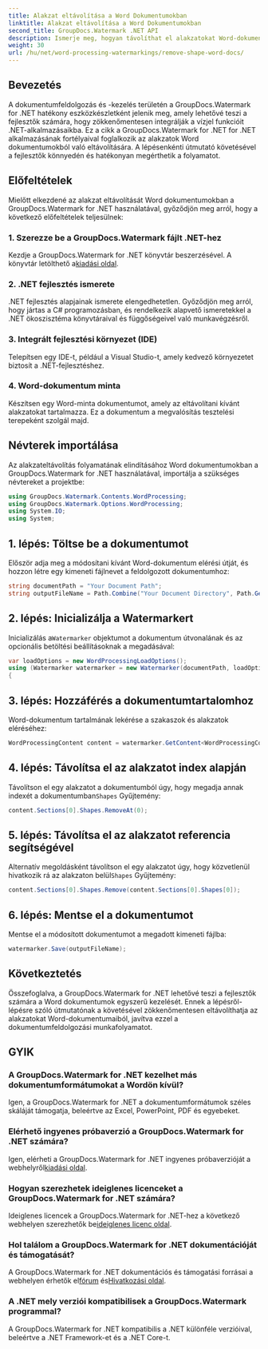 ```yaml
---
title: Alakzat eltávolítása a Word Dokumentumokban
linktitle: Alakzat eltávolítása a Word Dokumentumokban
second_title: GroupDocs.Watermark .NET API
description: Ismerje meg, hogyan távolíthat el alakzatokat Word-dokumentumokból a GroupDocs.Watermark for .NET segítségével. Egyszerű, hatékony és hatékony dokumentumkezelés.
weight: 30
url: /hu/net/word-processing-watermarkings/remove-shape-word-docs/
---
```

## Bevezetés
A dokumentumfeldolgozás és -kezelés területén a GroupDocs.Watermark for .NET hatékony eszközkészletként jelenik meg, amely lehetővé teszi a fejlesztők számára, hogy zökkenőmentesen integrálják a vízjel funkcióit .NET-alkalmazásaikba. Ez a cikk a GroupDocs.Watermark for .NET for .NET alkalmazásának fortélyaival foglalkozik az alakzatok Word dokumentumokból való eltávolítására. A lépésenkénti útmutató követésével a fejlesztők könnyedén és hatékonyan megérthetik a folyamatot.
## Előfeltételek
Mielőtt elkezdené az alakzat eltávolítását Word dokumentumokban a GroupDocs.Watermark for .NET használatával, győződjön meg arról, hogy a következő előfeltételek teljesülnek:
### 1. Szerezze be a GroupDocs.Watermark fájlt .NET-hez
 Kezdje a GroupDocs.Watermark for .NET könyvtár beszerzésével. A könyvtár letölthető a[kiadási oldal](https://releases.groupdocs.com/Watermark/net/).
### 2. .NET fejlesztés ismerete
.NET fejlesztés alapjainak ismerete elengedhetetlen. Győződjön meg arról, hogy jártas a C# programozásban, és rendelkezik alapvető ismeretekkel a .NET ökoszisztéma könyvtáraival és függőségeivel való munkavégzésről.
### 3. Integrált fejlesztési környezet (IDE)
Telepítsen egy IDE-t, például a Visual Studio-t, amely kedvező környezetet biztosít a .NET-fejlesztéshez. 
### 4. Word-dokumentum minta
Készítsen egy Word-minta dokumentumot, amely az eltávolítani kívánt alakzatokat tartalmazza. Ez a dokumentum a megvalósítás tesztelési terepeként szolgál majd.

## Névterek importálása
Az alakzateltávolítás folyamatának elindításához Word dokumentumokban a GroupDocs.Watermark for .NET használatával, importálja a szükséges névtereket a projektbe:
```csharp
using GroupDocs.Watermark.Contents.WordProcessing;
using GroupDocs.Watermark.Options.WordProcessing;
using System.IO;
using System;
```
## 1. lépés: Töltse be a dokumentumot
Először adja meg a módosítani kívánt Word-dokumentum elérési útját, és hozzon létre egy kimeneti fájlnevet a feldolgozott dokumentumhoz:
```csharp
string documentPath = "Your Document Path";
string outputFileName = Path.Combine("Your Document Directory", Path.GetFileName(documentPath));
```
## 2. lépés: Inicializálja a Watermarkert
 Inicializálás a`Watermarker` objektumot a dokumentum útvonalának és az opcionális betöltési beállításoknak a megadásával:
```csharp
var loadOptions = new WordProcessingLoadOptions();
using (Watermarker watermarker = new Watermarker(documentPath, loadOptions))
{
```
## 3. lépés: Hozzáférés a dokumentumtartalomhoz
Word-dokumentum tartalmának lekérése a szakaszok és alakzatok eléréséhez:
```csharp
WordProcessingContent content = watermarker.GetContent<WordProcessingContent>();
```
## 4. lépés: Távolítsa el az alakzatot index alapján
 Távolítson el egy alakzatot a dokumentumból úgy, hogy megadja annak indexét a dokumentumban`Shapes` Gyűjtemény:
```csharp
content.Sections[0].Shapes.RemoveAt(0);
```
## 5. lépés: Távolítsa el az alakzatot referencia segítségével
 Alternatív megoldásként távolítson el egy alakzatot úgy, hogy közvetlenül hivatkozik rá az alakzaton belül`Shapes` Gyűjtemény:
```csharp
content.Sections[0].Shapes.Remove(content.Sections[0].Shapes[0]);
```
## 6. lépés: Mentse el a dokumentumot
Mentse el a módosított dokumentumot a megadott kimeneti fájlba:
```csharp
watermarker.Save(outputFileName);
```

## Következtetés
Összefoglalva, a GroupDocs.Watermark for .NET lehetővé teszi a fejlesztők számára a Word dokumentumok egyszerű kezelését. Ennek a lépésről-lépésre szóló útmutatónak a követésével zökkenőmentesen eltávolíthatja az alakzatokat Word-dokumentumaiból, javítva ezzel a dokumentumfeldolgozási munkafolyamatot.
## GYIK
### A GroupDocs.Watermark for .NET kezelhet más dokumentumformátumokat a Wordön kívül?
Igen, a GroupDocs.Watermark for .NET a dokumentumformátumok széles skáláját támogatja, beleértve az Excel, PowerPoint, PDF és egyebeket.
### Elérhető ingyenes próbaverzió a GroupDocs.Watermark for .NET számára?
 Igen, elérheti a GroupDocs.Watermark for .NET ingyenes próbaverzióját a webhelyről[kiadási oldal](https://releases.groupdocs.com/).
### Hogyan szerezhetek ideiglenes licenceket a GroupDocs.Watermark for .NET számára?
 Ideiglenes licencek a GroupDocs.Watermark for .NET-hez a következő webhelyen szerezhetők be[ideiglenes licenc oldal](https://purchase.groupdocs.com/temporary-license/).
### Hol találom a GroupDocs.Watermark for .NET dokumentációját és támogatását?
 A GroupDocs.Watermark for .NET dokumentációs és támogatási forrásai a webhelyen érhetők el[fórum](https://forum.groupdocs.com/c/watermark/19) és[Hivatkozási oldal](https://tutorials.groupdocs.com/Watermark/net/).
### A .NET mely verziói kompatibilisek a GroupDocs.Watermark programmal?
A GroupDocs.Watermark for .NET kompatibilis a .NET különféle verzióival, beleértve a .NET Framework-et és a .NET Core-t.